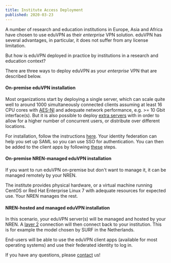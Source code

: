 ```yaml
---
title: Institute Access Deployment
published: 2020-03-23
---
```


A number of research and education institutions in Europe, Asia and Africa have 
chosen to use eduVPN as their _enterprise_ VPN solution. eduVPN has several 
advantages, in particular, it does not suffer from any license limitation.

But how is eduVPN deployed in practice by institutions in a research and 
education context?

There are three ways to deploy eduVPN as your _enterprise_ VPN that are 
described below.

#### On-premise eduVPN installation

Most organizations start by deploying a single server, which can scale quite 
well to around 1000 simultaneously connected clients assuming at least 16 CPU 
cores with [AES-NI](https://en.wikipedia.org/wiki/AES_instruction_set) and 
adequate network performance,  e.g. >= 10 Gbit interface(s). But it is also 
possible to deploy 
[extra servers](does-it-scale.html) with in order 
to allow for a higher number of concurrent users, or distribute over different 
locations.

For installation, follow the instructions 
[here](https://github.com/eduvpn/documentation/blob/v2/DEPLOY_CENTOS.md). Your 
identity federation can help you set up SAML so you can use SSO for 
authentication. You can then be added to the client apps by following 
[these](get-your-server-in-the-apps.html) steps.

#### On-premise NREN-managed eduVPN installation

If you want to run eduVPN on-premise but don't want to manage it, it can be 
managed remotely by your NREN. 

The institute provides physical hardware, or a virtual machine running CentOS 
or Red Hat Enterprise Linux 7 with adequate resources for expected use. Your 
NREN manages the rest.

#### NREN-hosted and managed eduVPN installation

In this scenario, your eduVPN server(s) will be managed and hosted by your 
NREN. A [layer 2](https://en.wikipedia.org/wiki/Data_link_layer) connection 
will then connect back to your institution. This is for example the model 
chosen by SURF in the Netherlands.

End-users will be able to use the eduVPN client apps (available for most 
operating systems) and use their federated identity to log in.

If you have any questions, please [contact](../contact.html) us!
